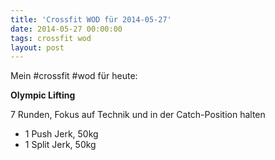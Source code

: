 ```yaml
---
title: 'Crossfit WOD für 2014-05-27'
date: 2014-05-27 00:00:00 
tags: crossfit wod
layout: post
---
```

Mein #crossfit #wod für heute:

**Olympic Lifting**

7 Runden, Fokus auf Technik und in der Catch-Position halten

* 1 Push Jerk, 50kg
* 1 Split Jerk, 50kg
